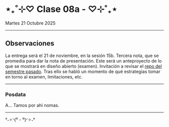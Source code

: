 # ⋆₊˚⊹♡ Clase 08a -  ♡⊹˚₊⋆

Martes 21 Octubre 2025

***

## Observaciones

La entrega será el 21 de noviembre, en la sesión 15b.
Tercera nota, que se promedia para dar la nota de presentación. Este será un anteproyecto de lo que se mostrará en diseño abierto (examen). Invitación a revisar el [repo del semestre pasado](https://github.com/disenoUDP/dis8644-2025-1-procesos). Tras ello se habló un momento de qué estrategias tomar en torno al examen, limitaciones, etc.

***

### Posdata

A... Tamos por ahí nomas.

***

°˖✧◝(⁰ - ⁰)◜✧˖°
